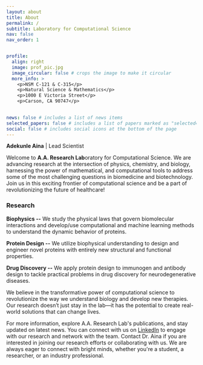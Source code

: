 ```yaml
---
layout: about
title: About
permalink: /
subtitle: Laboratory for Computational Science
nav: false
nav_order: 1


profile:
  align: right
  image: prof_pic.jpg
  image_circular: false # crops the image to make it circular
  more_info: >
    <p>NSM C-121 & C-315</p>
    <p>Natural Science & Mathematics</p>
    <p>1000 E Victoria Street</p> 
    <p>Carson, CA 90747</p>
  

news: false # includes a list of news items
selected_papers: false # includes a list of papers marked as "selected={true}"
social: false # includes social icons at the bottom of the page
---
```


**Adekunle Aina** | Lead Scientist


Welcome to **A.A. Research Lab**oratory for Computational Science. We are advancing research at the intersection of physics, chemistry, and biology, harnessing the power of mathematical, and computational tools to address some of the most challenging questions in biomedicine and biotechnology. Join us in this exciting frontier of computational science and be a part of revolutionizing the future of healthcare!


### Research

**Biophysics --** We study the physical laws that govern biomolecular interactions and develop/use computational and machine learning methods to understand the dynamic behavior of proteins.

**Protein Design --** We utilize biophysical understanding to design and engineer novel proteins with entirely new structural and functional properties.

**Drug Discovery --** We apply protein design to immunogen and antibody design to tackle practical problems in drug discovery for neurodegenerative diseases.


We believe in the transformative power of computational science to revolutionize the way we understand biology and develop new therapies. Our research doesn’t just stay in the lab—it has the potential to create real-world solutions that can change lives.


For more information, explore A.A. Research Lab's publications, and stay updated on latest news. You can connect with us on [LinkedIn](https://www.linkedin.com/company/aa-research-lab) to engage with our research and network with the team. Contact Dr. Aina if you are interested in joining our research efforts or collaborating with us. We are always eager to connect with bright minds, whether you're a student, a researcher, or an industry professional.
